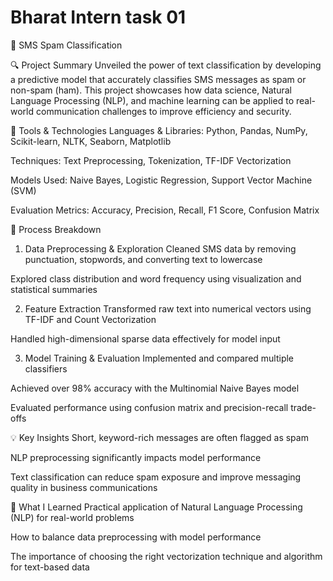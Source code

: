 # Bharat Intern task 01
📱 SMS Spam Classification

🔍 Project Summary
Unveiled the power of text classification by developing a predictive model that accurately classifies SMS messages as spam or non-spam (ham). This project showcases how data science, Natural Language Processing (NLP), and machine learning can be applied to real-world communication challenges to improve efficiency and security.

🧰 Tools & Technologies
Languages & Libraries: Python, Pandas, NumPy, Scikit-learn, NLTK, Seaborn, Matplotlib

Techniques: Text Preprocessing, Tokenization, TF-IDF Vectorization

Models Used: Naive Bayes, Logistic Regression, Support Vector Machine (SVM)

Evaluation Metrics: Accuracy, Precision, Recall, F1 Score, Confusion Matrix

🧪 Process Breakdown
1. Data Preprocessing & Exploration
Cleaned SMS data by removing punctuation, stopwords, and converting text to lowercase

Explored class distribution and word frequency using visualization and statistical summaries

2. Feature Extraction
Transformed raw text into numerical vectors using TF-IDF and Count Vectorization

Handled high-dimensional sparse data effectively for model input

3. Model Training & Evaluation
Implemented and compared multiple classifiers

Achieved over 98% accuracy with the Multinomial Naive Bayes model

Evaluated performance using confusion matrix and precision-recall trade-offs

💡 Key Insights
Short, keyword-rich messages are often flagged as spam

NLP preprocessing significantly impacts model performance

Text classification can reduce spam exposure and improve messaging quality in business communications

🚀 What I Learned
Practical application of Natural Language Processing (NLP) for real-world problems

How to balance data preprocessing with model performance

The importance of choosing the right vectorization technique and algorithm for text-based data

